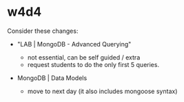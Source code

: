 

# w4d4

<!--

Methodology:
- continue working on e-commerce app
- example: https://github.com/Ironmaidens-Ironhack-Jan-2022/IronmaidensCommerce/commits/main

- the part of data models can also be explained based on this project, eg:
  - Product model & Reviews as nested document
  - Product model & Seller model

-->


Consider these changes:

- "LAB | MongoDB - Advanced Querying"
  - not essential, can be self guided / extra
  - request students to do the only first 5 queries. 

- MongoDB | Data Models
  - move to next day (it also includes mongoose syntax)

